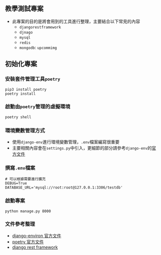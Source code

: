 ## 教學測試專案
* 此專案的目的是將會用到的工具進行整理，主要結合以下常見的內容
  * `djangorestframework`
  * `djnago`
  * `mysql`
  * `redis`
  * `mongodb`: `upcommimg`

## 初始化專案

### 安裝套件管理工具`poetry`
```bash=
pip3 install poetry
poetry install
```

### 啟動由`poetry`管理的虛擬環境
```bash
poetry shell
```

### 環境變數管理方式
* 使用`django-env`進行環境變數管理，`.env`檔案編寫很重要
* 主要相關內容會在`settings.py`中引入，更細節的部分請參考`django-env`的[官方文件](https://django-environ.readthedocs.io/en/latest/getting-started.html)

### 撰寫`.env`檔案
```text=
# 可以根據需要進行擴充
DEBUG=True
DATABASE_URL='mysql://root:root@127.0.0.1:3306/testdb'
```

### 啟動專案
```python=
python manage.py 8000
```


### 文件參考整理

* [django-environ 官方文件](https://django-environ.readthedocs.io/en/latest/getting-started.html)
* [poetry 官方文件](https://python-poetry.org/docs/)
* [django rest framework](https://www.django-rest-framework.org/)